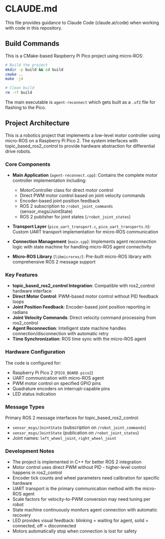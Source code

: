 # CLAUDE.md

This file provides guidance to Claude Code (claude.ai/code) when working with code in this repository.

## Build Commands

This is a CMake-based Raspberry Pi Pico project using micro-ROS:

```bash
# Build the project
mkdir -p build && cd build
cmake ..
make -j4

# Clean build
rm -rf build
```

The main executable is `agent-reconnect` which gets built as a `.uf2` file for flashing to the Pico.

## Project Architecture

This is a robotics project that implements a low-level motor controller using micro-ROS on a Raspberry Pi Pico 2. The system interfaces with topic_based_ros2_control to provide hardware abstraction for differential drive robots.

### Core Components

- **Main Application** (`agent-reconnect.cpp`): Contains the complete motor controller implementation including:
  - MotorController class for direct motor control
  - Direct PWM motor control based on joint velocity commands
  - Encoder-based joint position feedback
  - ROS 2 subscription to `/robot_joint_commands` (sensor_msgs/JointState)
  - ROS 2 publisher for joint states (`/robot_joint_states`)

- **Transport Layer** (`pico_uart_transport.c`, `pico_uart_transports.h`): Custom UART transport implementation for micro-ROS communication

- **Connection Management** (`main.cpp`): Implements agent reconnection logic with state machine for handling micro-ROS agent connectivity

- **Micro-ROS Library** (`libmicroros/`): Pre-built micro-ROS library with comprehensive ROS 2 message support

### Key Features

- **topic_based_ros2_control Integration**: Compatible with ros2_control hardware interface
- **Direct Motor Control**: PWM-based motor control without PID feedback loops
- **Joint Position Feedback**: Encoder-based joint position reporting in radians
- **Joint Velocity Commands**: Direct velocity command processing from ros2_control
- **Agent Reconnection**: Intelligent state machine handles connection/disconnection with automatic retry
- **Time Synchronization**: ROS time sync with the micro-ROS agent

### Hardware Configuration

The code is configured for:
- Raspberry Pi Pico 2 (`PICO_BOARD pico2`)
- UART communication with micro-ROS agent
- PWM motor control on specified GPIO pins
- Quadrature encoders on interrupt-capable pins
- LED status indication

### Message Types

Primary ROS 2 message interfaces for topic_based_ros2_control:
- `sensor_msgs/JointState` (subscription on `/robot_joint_commands`)
- `sensor_msgs/JointState` (publication on `/robot_joint_states`)
- Joint names: `left_wheel_joint`, `right_wheel_joint`

### Development Notes

- The project is implemented in C++ for better ROS 2 integration
- Motor control uses direct PWM without PID - higher-level control happens in ros2_control
- Encoder tick counts and wheel parameters need calibration for specific hardware
- UART transport is the primary communication method with the micro-ROS agent  
- Scale factors for velocity-to-PWM conversion may need tuning per robot
- State machine continuously monitors agent connection with automatic recovery
- LED provides visual feedback: blinking = waiting for agent, solid = connected, off = disconnected
- Motors automatically stop when connection is lost for safety